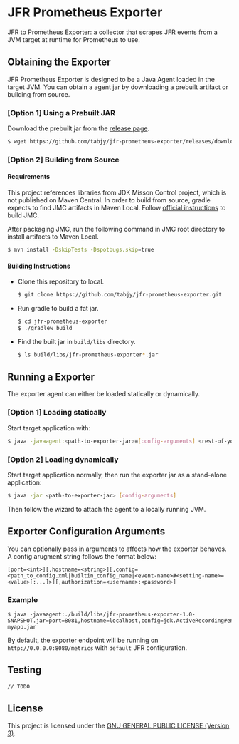 # JFR Prometheus Exporter

JFR to Prometheus Exporter: a collector that scrapes JFR events from a JVM target at runtime for Prometheus to use.

## Obtaining the Exporter

JFR Prometheus Exporter is designed to be a Java Agent loaded in the target JVM. You can obtain a agent jar by downloading a prebuilt artifact or building from source.

### [Option 1] Using a Prebuilt JAR

Download the prebuilt jar from the [release page](https://github.com/tabjy/jfr-prometheus-exporter/releases).
```sh
$ wget https://github.com/tabjy/jfr-prometheus-exporter/releases/download/v0.1-alpha/jfr-prometheus-exporter-1.0-SNAPSHOT.jar
```

### [Option 2] Building from Source

#### Requirements

This project references libraries from JDK Misson Control project, which is not published on Maven Central. In order to build from source, gradle expects to find JMC artifacts in Maven Local. Follow [official instructions](http://hg.openjdk.java.net/jmc/jmc/file/5e0a199762b6/README.md#l177) to build JMC.

After packaging JMC, run the following command in JMC root directory to install artifacts to Maven Local.
```sh
$ mvn install -DskipTests -Dspotbugs.skip=true
```

#### Building Instructions

- Clone this repository to local.
  ```sh
  $ git clone https://github.com/tabjy/jfr-prometheus-exporter.git
  ```
- Run gradle to build a fat jar.
  ```sh
  $ cd jfr-prometheus-exporter
  $ ./gradlew build
  ```
- Find the built jar in `build/libs` directory.
  ```sh
  $ ls build/libs/jfr-prometheus-exporter*.jar
  ```

## Running a Exporter

The exporter agent can either be loaded statically or dynamically. 

### [Option 1] Loading statically

Start target application with:
```sh
$ java -javaagent:<path-to-exporter-jar>=[config-arguments] <rest-of-your-java-arguments>
```

### [Option 2] Loading dynamically

Start target application normally, then run the exporter jar as a stand-alone application:
```sh
$ java -jar <path-to-exporter-jar> [config-arguments]
```

Then follow the wizard to attach the agent to a locally running JVM.

## Exporter Configuration Arguments

You can optionally pass in arguments to affects how the exporter behaves. A config arugment string follows the format below:
```
[port=<int>][,hostname=<string>][,config=<path_to_config.xml|builtin_config_name|<event-name>#<setting-name>=<value>[:...]>][,authorization=<username>:<password>]
```

### Example
```
$ java -javaagent:./build/libs/jfr-prometheus-exporter-1.0-SNAPSHOT.jar=port=8081,hostname=localhost,config=jdk.ActiveRecording#enabled=true:jdk.CPULoad#enabled=true,authorization=user:password myapp.jar
```

By default, the exporter endpoint will be running on `http://0.0.0.0:8080/metrics` with `default` JFR configuration.

## Testing

``// TODO``

## License

This project is licensed under the [GNU GENERAL PUBLIC LICENSE (Version 3)](LICENSE).
